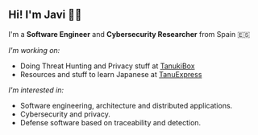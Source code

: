 ## Hi! I'm Javi 👋🏻

I'm a **Software Engineer** and **Cybersecurity Researcher** from Spain 🇪🇸

_I'm working on:_

* Doing Threat Hunting and Privacy stuff at [TanukiBox](https://github.com/tanukibox)
* Resources and stuff to learn Japanese at [TanuExpress](https://github.com/tanukiexpress)

_I'm interested in:_

* Software engineering, architecture and distributed applications.
* Cybersecurity and privacy.
* Defense software based on traceability and detection.

